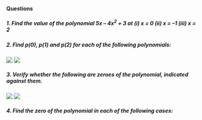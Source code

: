 #### Questions
##### 1. Find the value of the polynomial 5x – 4x<sup>2</sup> + 3 at (i) x = 0 (ii) x = –1 (iii) x = 2
##### 2. Find p(0), p(1) and p(2) for each of the following polynomials:
[![](https://img.youtube.com/vi/VX8FxYdg-Rs/0.jpg)](https://www.youtube.com/watch?v=VX8FxYdg-Rs)
[![](https://img.youtube.com/vi/ZJ6ox9YUS6g/0.jpg)](https://www.youtube.com/watch?v=ZJ6ox9YUS6g)
##### 3. Verify whether the following are zeroes of the polynomial, indicated against them.
[![](https://img.youtube.com/vi/Sgu0s5SbK78/0.jpg)](https://www.youtube.com/watch?v=Sgu0s5SbK78)
[![](https://img.youtube.com/vi/iGq_7rrQbC0/0.jpg)](https://www.youtube.com/watch?v=iGq_7rrQbC0)
##### 4. Find the zero of the polynomial in each of the following cases:
